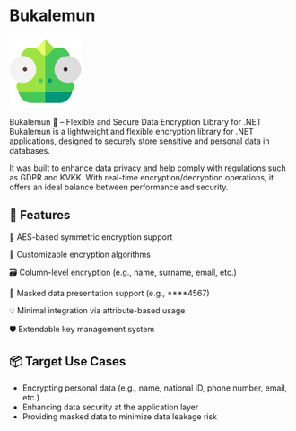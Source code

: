 # Bukalemun

![Bukalemun](/chameleon.png)

Bukalemun 🦎 – Flexible and Secure Data Encryption Library for .NET
Bukalemun is a lightweight and flexible encryption library for .NET applications, designed to securely store sensitive and personal data in databases.

It was built to enhance data privacy and help comply with regulations such as GDPR and KVKK. With real-time encryption/decryption operations, it offers an ideal balance between performance and security.

## 🚀 Features
🔐 AES-based symmetric encryption support

🧩 Customizable encryption algorithms

🗃️ Column-level encryption (e.g., name, surname, email, etc.)

🌙 Masked data presentation support (e.g., ****4567)

💡 Minimal integration via attribute-based usage

🛡️ Extendable key management system

## 📦 Target Use Cases

- Encrypting personal data (e.g., name, national ID, phone number, email, etc.)
- Enhancing data security at the application layer
- Providing masked data to minimize data leakage risk
